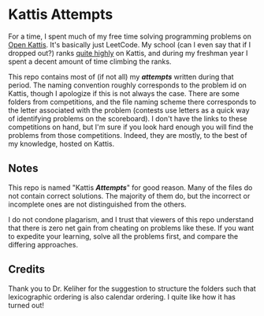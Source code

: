 # Kattis Attempts
For a time, I spent much of my free time solving programming problems on [Open Kattis](https://open.kattis.com). It's basically just LeetCode. My school  (can I even say that if I dropped out?) ranks [quite highly](https://open.kattis.com/ranklist/universities) on Kattis, and during my freshman year I spent a decent amount of time climbing the ranks.

This repo contains most of (if not all) my ***attempts*** written during that period. The naming convention roughly corresponds to the problem id on Kattis, though I apologize if this is not always the case. There are some folders from competitions, and the file naming scheme there corresponds to the letter associated with the problem (contests use letters as a quick way of identifying problems on the scoreboard). I don't have the links to these competitions on hand, but I'm sure if you look hard enough you will find the problems from those competitions. Indeed, they are mostly, to the best of my knowledge, hosted on Kattis.


## Notes
This repo is named "Kattis ***Attempts***" for good reason. Many of the files do not contain correct solutions. The majority of them do, but the incorrect or incomplete ones are not distinguished from the others.

I do not condone plagarism, and I trust that viewers of this repo understand that there is zero net gain from cheating on problems like these. If you want to expedite your learning, solve all the problems first, and compare the differing approaches.

## Credits
Thank you to Dr. Keliher for the suggestion to structure the folders such that lexicographic ordering is also calendar ordering. I quite like how it has turned out!